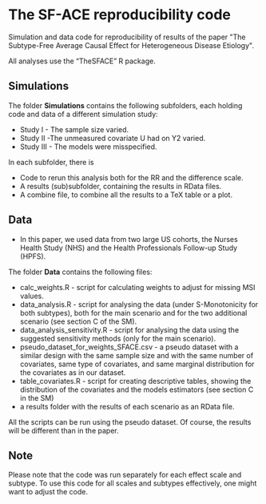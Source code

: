 #  The SF-ACE reproducibility code 
Simulation and data code for reproducibility of results of the paper "The Subtype-Free Average Causal Effect for Heterogeneous Disease Etiology". 

All analyses use the “TheSFACE” R package. 

## Simulations 

The folder **Simulations** contains the following subfolders, each holding code and data of a different simulation study: 

- Study I - The sample size varied. 
- Study II -The unmeasured covariate U had on Y2 varied.
- Study III - The models were misspecified. 

In each subfolder, there is 
- Code to rerun this analysis both for the RR and the difference scale. 
- A  results (sub)subfolder, containing the results in RData files. 
- A combine file, to combine all the results to a TeX table or a plot. 


## Data

- In this paper, we used data from two large US cohorts, the  Nurses Health Study (NHS) and the Health Professionals Follow-up Study (HPFS). 

The folder **Data** contains the following files: 
- calc_weights.R -  script  for calculating weights to adjust for missing MSI values. 
- data_analysis.R -  script for analysing the data (under S-Monotonicity for both subtypes), both for the main scenario and for the two additional scenario (see section C of the SM). 
- data_analysis_sensitivity.R -  script for analysing the data using the suggested sensitivity methods (only for the main scenario).
- pseudo_dataset_for_weights_SFACE.csv - a pseudo dataset with a similar design with the same sample size and with the same number of covariates, same type of covariates, and same marginal distribution for the covariates as in our dataset. 
- table_covariates.R - script for creating descriptive tables, showing the distribution of the covariates and the models estimators (see section C in the SM)
- a results folder with the results of each scenario as an RData file. 

All the scripts can be run using the pseudo dataset. Of course, the results will be different than in the paper. 
## Note  

Please note that the code was run separately for each effect scale and subtype. To use this code for all scales and subtypes effectively, one might want to adjust the code. 